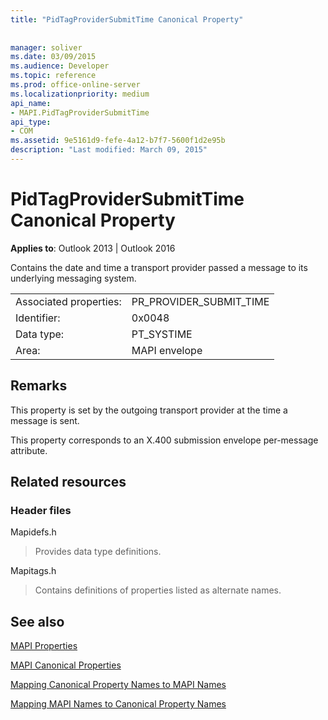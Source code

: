 ```yaml
---
title: "PidTagProviderSubmitTime Canonical Property"
 
 
manager: soliver
ms.date: 03/09/2015
ms.audience: Developer
ms.topic: reference
ms.prod: office-online-server
ms.localizationpriority: medium
api_name:
- MAPI.PidTagProviderSubmitTime
api_type:
- COM
ms.assetid: 9e5161d9-fefe-4a12-b7f7-5600f1d2e95b
description: "Last modified: March 09, 2015"
---
```


# PidTagProviderSubmitTime Canonical Property

  
  
**Applies to**: Outlook 2013 | Outlook 2016 
  
Contains the date and time a transport provider passed a message to its underlying messaging system.
  
|||
|:-----|:-----|
|Associated properties:  <br/> |PR_PROVIDER_SUBMIT_TIME  <br/> |
|Identifier:  <br/> |0x0048  <br/> |
|Data type:  <br/> |PT_SYSTIME  <br/> |
|Area:  <br/> |MAPI envelope  <br/> |
   
## Remarks

This property is set by the outgoing transport provider at the time a message is sent.
  
This property corresponds to an X.400 submission envelope per-message attribute. 
  
## Related resources

### Header files

Mapidefs.h
  
> Provides data type definitions.
    
Mapitags.h
  
> Contains definitions of properties listed as alternate names.
    
## See also



[MAPI Properties](mapi-properties.md)
  
[MAPI Canonical Properties](mapi-canonical-properties.md)
  
[Mapping Canonical Property Names to MAPI Names](mapping-canonical-property-names-to-mapi-names.md)
  
[Mapping MAPI Names to Canonical Property Names](mapping-mapi-names-to-canonical-property-names.md)

